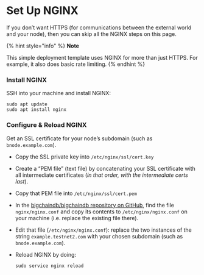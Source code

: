 # Set Up NGINX

If you don’t want HTTPS (for communications between the external world and your node), then you can skip all the NGINX steps on this page.

{% hint style="info" %}
**Note**

This simple deployment template uses NGINX for more than just HTTPS. For example, it also does basic rate limiting.
{% endhint %}

### Install NGINX

SSH into your machine and install NGINX:

```
sudo apt update
sudo apt install nginx
```

### Configure & Reload NGINX

Get an SSL certificate for your node’s subdomain (such as `bnode.example.com`).

* Copy the SSL private key into `/etc/nginx/ssl/cert.key`
* Create a “PEM file” (text file) by concatenating your SSL certificate with all intermediate certificates (_in that order, with the intermediate certs last_).
* Copy that PEM file into `/etc/nginx/ssl/cert.pem`
* In the [bigchaindb/bigchaindb repository on GitHub](https://github.com/bigchaindb/bigchaindb), find the file `nginx/nginx.conf` and copy its contents to `/etc/nginx/nginx.conf` on your machine (i.e. replace the existing file there).
* Edit that file (`/etc/nginx/nginx.conf`): replace the two instances of the string `example.testnet2.com` with your chosen subdomain (such as `bnode.example.com`).
*   Reload NGINX by doing:

    ```
    sudo service nginx reload
    ```
